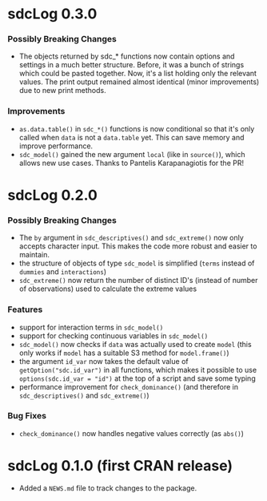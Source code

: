 # sdcLog 0.3.0

### Possibly Breaking Changes

* The objects returned by sdc_* functions now contain options and settings in a
  much better structure. Before, it was a bunch of strings which could be pasted
  together. Now, it's a list holding only the relevant values. The print output
  remained almost identical (minor improvements) due to new print methods.

### Improvements
* `as.data.table()` in `sdc_*()` functions is now conditional so that it's only
  called when `data` is not a `data.table` yet. This can save memory and improve
  performance.
* `sdc_model()` gained the new argument `local` (like in `source()`), which
  allows new use cases. Thanks to Pantelis Karapanagiotis for the PR!

# sdcLog 0.2.0

### Possibly Breaking Changes

* The `by` argument in `sdc_descriptives()` and `sdc_extreme()` now only accepts
  character input. This makes the code more robust and easier to maintain.
* the structure of objects of type `sdc_model` is simplified (`terms` instead of
  `dummies` and `interactions`)
* `sdc_extreme()` now return the number of distinct ID's (instead of number of
  observations) used to calculate the extreme values

### Features

* support for interaction terms in `sdc_model()`
* support for checking continuous variables in `sdc_model()`
* `sdc_model()` now checks if `data` was actually used to create `model` (this
  only works if `model` has a suitable S3 method for `model.frame()`)
* the argument `id_var` now takes the default value of `getOption("sdc.id_var")`
  in all functions, which makes it possible to use `options(sdc.id_var = "id")` 
  at the top of a script and save some typing
* performance improvement for `check_dominance()` (and therefore in
  `sdc_descriptives()` and `sdc_extreme()`)

### Bug Fixes

* `check_dominance()` now handles negative values correctly (as `abs()`)


# sdcLog 0.1.0 (first CRAN release)

* Added a `NEWS.md` file to track changes to the package.
